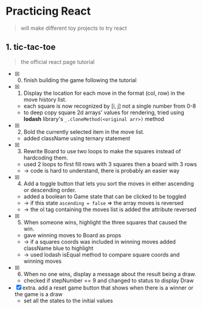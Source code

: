 # Practicing React
> will make different toy projects to try react

## 1. tic-tac-toe
> the official react page tutorial

- [x] 0. finish building the game following the tutorial
- [x] 1. Display the location for each move in the format (col, row) in the move history list.
    - each square is now recognized by [i, j] not a single number from 0-8
    - to deep copy square 2d arrays' values for rendering,  tried using **lodash** library's `_.cloneMethod(<original arr>)` method
- [x] 2. Bold the currently selected item in the move list.
    - added className using ternary statement
- [x] 3. Rewrite Board to use two loops to make the squares instead of hardcoding them.
    - used 2 loops to first fill rows with 3 squares then a board with 3 rows
    - -> code is hard to understand, there is probably an easier way
- [x] 4. Add a toggle button that lets you sort the moves in either ascending or descending order.
    -  added a boolean to Game state that can be clicked to be toggled
    - -> if this state `ascending = false` => the array moves is reversed
    - -> the ol tag containing the moves list is added the attribute reversed
- [x] 5. When someone wins, highlight the three squares that caused the win.
    - gave winning moves to Board as props
    - -> if a squares coords was included in winning moves added className blue to highlight
    - -> used lodash isEqual method to compare square coords and winning moves
- [x] 6. When no one wins, display a message about the result being a draw.
    - checked if stepNumber == 9 and changed to status to display Draw
- [x] extra. add a reset game button that shows when there is a winner or the game is a draw
    - set all the states to the initial values